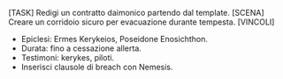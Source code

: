 [TASK] Redigi un contratto daimonico partendo dal template.
[SCENA] Creare un corridoio sicuro per evacuazione durante tempesta.
[VINCOLI]
- Epiclesi: Ermes Kerykeios, Poseidone Enosichthon.
- Durata: fino a cessazione allerta.
- Testimoni: kerykes, piloti.
- Inserisci clausole di breach con Nemesis.
